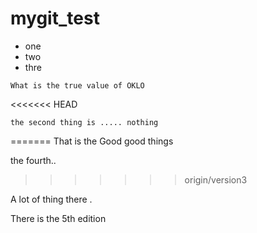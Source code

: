 # mygit_test
- one
- two
- thre
```
What is the true value of OKLO
```

<<<<<<< HEAD
```
the second thing is ..... nothing
```
=======
That is the Good good things

the fourth..
>>>>>>> origin/version3

A lot of thing there .

There is the 5th edition


